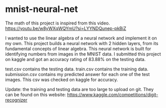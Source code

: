 # mnist-neural-net

The math of this project is inspired from this video. https://youtu.be/w8yWXqWQYmU?si=LYYNDQunep-pkBiZ 

I wanted to use the linear algebra of a neural network and implement it on my own. This project builds a neural network with 2 hidden layers, from its fundamental concepts of linear algebra. This neural network is built for identifying numbers from images in the MNIST data. I submitted this project on kaggle and got an accuracy rating of 83.88% on the testing data. 

test.csv contains the testing data. 
train.csv contains the training data. 
submission.csv contains my predicted answer for each one of the test images. This csv was checked on kaggle for accuracy. 

Update: the training and testing data are too large to upload on git. They can be found on this website: https://www.kaggle.com/competitions/digit-recognizer 
